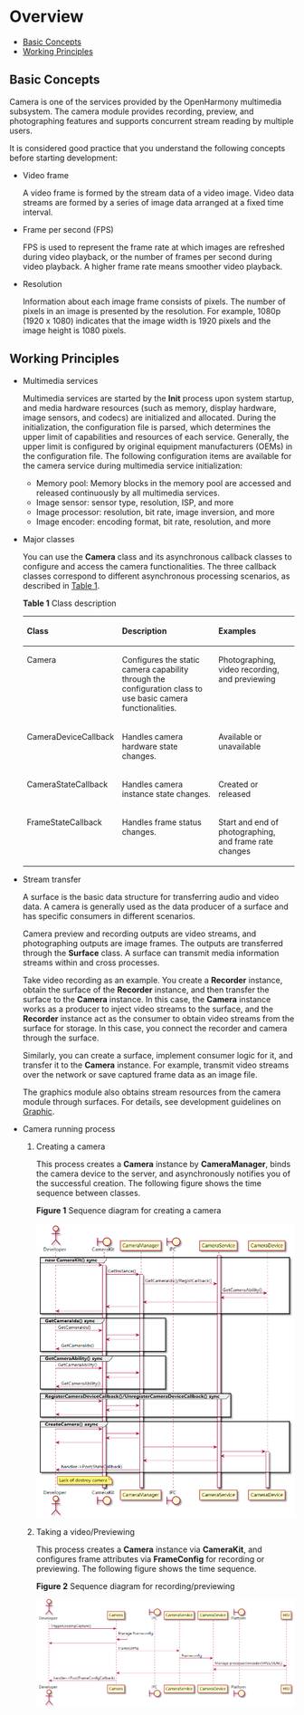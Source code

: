 # Overview<a name="EN-US_TOPIC_0000001051690589"></a>

-   [Basic Concepts](#section175012297491)
-   [Working Principles](#section193961322175011)

## Basic Concepts<a name="section175012297491"></a>

Camera is one of the services provided by the OpenHarmony multimedia subsystem. The camera module provides recording, preview, and photographing features and supports concurrent stream reading by multiple users.

It is considered good practice that you understand the following concepts before starting development:

-   Video frame

    A video frame is formed by the stream data of a video image. Video data streams are formed by a series of image data arranged at a fixed time interval.

-   Frame per second \(FPS\)

    FPS is used to represent the frame rate at which images are refreshed during video playback, or the number of frames per second during video playback. A higher frame rate means smoother video playback.

-   Resolution

    Information about each image frame consists of pixels. The number of pixels in an image is presented by the resolution. For example, 1080p \(1920 x 1080\) indicates that the image width is 1920 pixels and the image height is 1080 pixels.


## Working Principles<a name="section193961322175011"></a>

-   Multimedia services

    Multimedia services are started by the  **Init**  process upon system startup, and media hardware resources \(such as memory, display hardware, image sensors, and codecs\) are initialized and allocated. During the initialization, the configuration file is parsed, which determines the upper limit of capabilities and resources of each service. Generally, the upper limit is configured by original equipment manufacturers \(OEMs\) in the configuration file. The following configuration items are available for the camera service during multimedia service initialization:

    -   Memory pool: Memory blocks in the memory pool are accessed and released continuously by all multimedia services.
    -   Image sensor: sensor type, resolution, ISP, and more
    -   Image processor: resolution, bit rate, image inversion, and more
    -   Image encoder: encoding format, bit rate, resolution, and more


-   Major classes

    You can use the  **Camera**  class and its asynchronous callback classes to configure and access the camera functionalities. The three callback classes correspond to different asynchronous processing scenarios, as described in  [Table 1](#table486418149411).

    **Table  1**  Class description

    <a name="table486418149411"></a>
    <table><thead align="left"><tr id="row19864414104115"><th class="cellrowborder" valign="top" width="22.322232223222326%" id="mcps1.2.4.1.1"><p id="p128641914114112"><a name="p128641914114112"></a><a name="p128641914114112"></a>Class</p>
    </th>
    <th class="cellrowborder" valign="top" width="44.34443444344435%" id="mcps1.2.4.1.2"><p id="p1386471410411"><a name="p1386471410411"></a><a name="p1386471410411"></a>Description</p>
    </th>
    <th class="cellrowborder" valign="top" width="33.33333333333333%" id="mcps1.2.4.1.3"><p id="p1486541484116"><a name="p1486541484116"></a><a name="p1486541484116"></a>Examples</p>
    </th>
    </tr>
    </thead>
    <tbody><tr id="row138651914104113"><td class="cellrowborder" valign="top" width="22.322232223222326%" headers="mcps1.2.4.1.1 "><p id="p1886515147416"><a name="p1886515147416"></a><a name="p1886515147416"></a>Camera</p>
    </td>
    <td class="cellrowborder" valign="top" width="44.34443444344435%" headers="mcps1.2.4.1.2 "><p id="p48653148414"><a name="p48653148414"></a><a name="p48653148414"></a>Configures the static camera capability through the configuration class to use basic camera functionalities.</p>
    </td>
    <td class="cellrowborder" valign="top" width="33.33333333333333%" headers="mcps1.2.4.1.3 "><p id="p986510145416"><a name="p986510145416"></a><a name="p986510145416"></a>Photographing, video recording, and previewing</p>
    </td>
    </tr>
    <tr id="row98656144413"><td class="cellrowborder" valign="top" width="22.322232223222326%" headers="mcps1.2.4.1.1 "><p id="p13865161412412"><a name="p13865161412412"></a><a name="p13865161412412"></a>CameraDeviceCallback</p>
    </td>
    <td class="cellrowborder" valign="top" width="44.34443444344435%" headers="mcps1.2.4.1.2 "><p id="p1986517141413"><a name="p1986517141413"></a><a name="p1986517141413"></a>Handles camera hardware state changes.</p>
    </td>
    <td class="cellrowborder" valign="top" width="33.33333333333333%" headers="mcps1.2.4.1.3 "><p id="p286531413419"><a name="p286531413419"></a><a name="p286531413419"></a>Available or unavailable</p>
    </td>
    </tr>
    <tr id="row167872310411"><td class="cellrowborder" valign="top" width="22.322232223222326%" headers="mcps1.2.4.1.1 "><p id="p196793230419"><a name="p196793230419"></a><a name="p196793230419"></a>CameraStateCallback</p>
    </td>
    <td class="cellrowborder" valign="top" width="44.34443444344435%" headers="mcps1.2.4.1.2 "><p id="p14679823144110"><a name="p14679823144110"></a><a name="p14679823144110"></a>Handles camera instance state changes.</p>
    </td>
    <td class="cellrowborder" valign="top" width="33.33333333333333%" headers="mcps1.2.4.1.3 "><p id="p6679102354112"><a name="p6679102354112"></a><a name="p6679102354112"></a>Created or released</p>
    </td>
    </tr>
    <tr id="row886581414118"><td class="cellrowborder" valign="top" width="22.322232223222326%" headers="mcps1.2.4.1.1 "><p id="p1865614194116"><a name="p1865614194116"></a><a name="p1865614194116"></a>FrameStateCallback</p>
    </td>
    <td class="cellrowborder" valign="top" width="44.34443444344435%" headers="mcps1.2.4.1.2 "><p id="p1865171420410"><a name="p1865171420410"></a><a name="p1865171420410"></a>Handles frame status changes.</p>
    </td>
    <td class="cellrowborder" valign="top" width="33.33333333333333%" headers="mcps1.2.4.1.3 "><p id="p486541444119"><a name="p486541444119"></a><a name="p486541444119"></a>Start and end of photographing, and frame rate changes</p>
    </td>
    </tr>
    </tbody>
    </table>

-   Stream transfer

    A surface is the basic data structure for transferring audio and video data. A camera is generally used as the data producer of a surface and has specific consumers in different scenarios.

    Camera preview and recording outputs are video streams, and photographing outputs are image frames. The outputs are transferred through the  **Surface**  class. A surface can transmit media information streams within and cross processes.

    Take video recording as an example. You create a  **Recorder**  instance, obtain the surface of the  **Recorder**  instance, and then transfer the surface to the  **Camera**  instance. In this case, the  **Camera**  instance works as a producer to inject video streams to the surface, and the  **Recorder**  instance act as the consumer to obtain video streams from the surface for storage. In this case, you connect the recorder and camera through the surface.

    Similarly, you can create a surface, implement consumer logic for it, and transfer it to the  **Camera**  instance. For example, transmit video streams over the network or save captured frame data as an image file.

    The graphics module also obtains stream resources from the camera module through surfaces. For details, see development guidelines on  [Graphic](graphics.md).

-   Camera running process
    1.  Creating a camera

        This process creates a  **Camera**  instance by  **CameraManager**, binds the camera device to the server, and asynchronously notifies you of the successful creation. The following figure shows the time sequence between classes.

        **Figure  1**  Sequence diagram for creating a camera<a name="fig9882125184416"></a>  
        

        ![](figures/en-us_image_0000001054101094.png)


    1.  Taking a video/Previewing

        This process creates a  **Camera**  instance via  **CameraKit**, and configures frame attributes via  **FrameConfig**  for recording or previewing. The following figure shows the time sequence.

        **Figure  2**  Sequence diagram for recording/previewing<a name="fig642695404512"></a>  
        

        ![](figures/en-us_image_0000001054421113.png)



